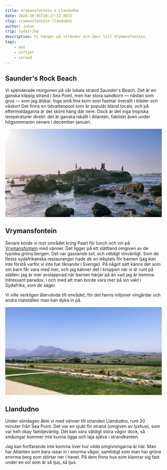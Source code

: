 ```yaml
---
title: Vrymansfontein & Llandudno
date: 2024-10-05T20:27:22.387Z
slug: vrymansfontein-llandudno
author: Johan
trip: Sydafrika
description: Vi hänger på stränder och åker till Vrymansfontein.
tags:
    - mat
    - utflykt
    - strand
---
```


## Saunder's Rock Beach

Vi spenderade morgonen på vår lokala strand Saunder's Beach. Det är en ganska klippig strand i Sea Point, men har stora sandkorn — nästan som grus — som jag älskar. Inga små fina korn som fastnar överallt i kläder och väskor! Det finns en tidvattenpool som är populär bland locals, och på eftermiddagarna är det skönt häng där nere. Dock är det inga tropiska temperaturer direkt: det är ganska iskallt i Atlanten, faktiskt även under högsommaren senare i december-januari.

![Saunder's Beach (wide)](/uploads/2024-10-05/saunders.jpg)

## Vrymansfontein

Senare körde vi mot området kring Paarl för lunch och vin på [Vrymansfontein](https://vrymansfontein.co.za) med vänner. Det ligger på ett slättland omgiven av de typiska gröna bergen. Det var gassande sol, och _väldigt_ vinvänligt. Som de flesta sydafrikanska restauranger hade de en lekplats för barnen (jag _kan_ inte förstå varför vi inte har liknande i Sverige). På något sätt känns det som om barn får vara med mer, och jag känner det i kroppen när vi är runt på ställen: jag är mer avslappnad när barnen härjar på än vad jag är hemma. Intressant paradox, i och med att man borde vara mer på sin vakt i Sydafrika, som de säger.

Vi ville verkligen återvända till området, för det fanns miljoner vingårdar och andra matställen man kan dyka in på.

![Vrymansfontein (wide)](/uploads/2024-10-05/vrymansfontein.jpg)

## Llandudno

Under söndagen åkte vi med vänner till stranden Llandudno, runt 20 minuter från Sea Point. Det var en sjukt fin strand (omgiven av lyxhus), som var helt okay familjevänlig. Det kan vara väldigt stora vågor dock, så småungar kommer inte kunna ligga och laja själva i strandkanten.

Jag kan fortfarande inte komma över hur _vilda_ omgivningarna är här. Man har Atlanten som bara rasar in i enorma vågor, samtidigt som man har gröna enorma berg som störtar ner i havet. På dem finns hus som klamrar sig fast under en sol som är så ljus, så ljus.

